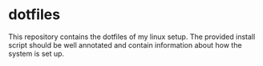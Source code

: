 # dotfiles

This repository contains the dotfiles of my linux setup.
The provided install script should be well annotated and contain information about how the system is set up.

